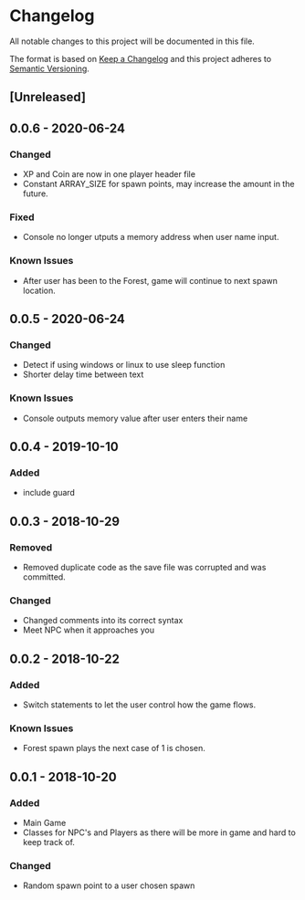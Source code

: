 # Changelog
All notable changes to this project will be documented in this file.

The format is based on [Keep a Changelog](http://keepachangelog.com/en/1.0.0/)
and this project adheres to [Semantic Versioning](http://semver.org/spec/v2.0.0.html).

## [Unreleased]
## 0.0.6 - 2020-06-24
### Changed
- XP and Coin are now in one player header file
- Constant ARRAY_SIZE for spawn points, may increase the amount in the future. 

### Fixed
- Console no longer utputs a memory address when user name input. 

### Known Issues
- After user has been to the Forest, game will continue to next spawn location.

## 0.0.5 - 2020-06-24
### Changed
- Detect if using windows or linux to use sleep function
- Shorter delay time between text

### Known Issues
- Console outputs memory value after user enters their name

## 0.0.4 - 2019-10-10
### Added
- include guard

## 0.0.3 - 2018-10-29
### Removed
- Removed duplicate code as the save file was corrupted and was committed.

### Changed
- Changed comments into its correct syntax
- Meet NPC when it approaches you


## 0.0.2 - 2018-10-22
### Added
- Switch statements to let the user control how the game flows.

### Known Issues
- Forest spawn plays the next case of 1 is chosen.


## 0.0.1 - 2018-10-20
### Added
- Main Game
- Classes for NPC's and Players as there will be more in game and hard to keep track of.

### Changed
- Random spawn point to a user chosen spawn

